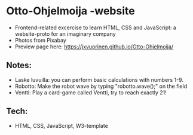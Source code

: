 # Otto-Ohjelmoija -website
- Frontend-related excercise to learn HTML, CSS and JavaScript: a website-proto for an imaginary company
- Photos from Pixabay
- Preview page here: https://jxvuorinen.github.io/Otto-Ohjelmoija/
## Notes:
- Laske luvuilla: you can perform basic calculations with numbers 1-9.
- Robotto: Make the robot wave by typing "robotto.wave();" on the field
- Ventti: Play a card-game called Ventti, try to reach exactly 21!
## Tech:
- HTML, CSS, JavaScript, W3-template

